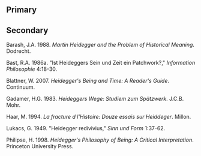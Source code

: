 ## Primary

## Secondary

Barash, J.A. 1988. *Martin Heidegger and the Problem of Historical Meaning*. Dodrecht.

Bast, R.A. 1986a. "Ist Heideggers Sein und Zeit ein Patchwork?," *Information Philosophie* 4:18-30.

Blattner, W. 2007. *Heidegger's Being and Time: A Reader's Guide*. Continuum.

Gadamer, H.G. 1983. *Heideggers Wege: Studiem zum Spätzwerk*. J.C.B. Mohr.

Haar, M. 1994. *La fracture d l'Histoire: Douze essais sur Heiddeger*. Millon.

Lukacs, G. 1949. "Heidegger redivivius," *Sinn und Form* 1:37-62.

Philipse, H. 1998. *Heidegger's Philosophy of Being: A Critical Interpretation*. Princeton University Press.
